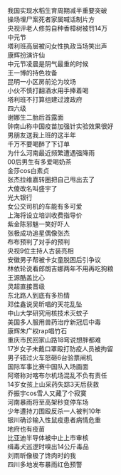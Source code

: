 我国实现水稻生育周期减半重要突破  
操场埋尸案死者家属喊话制片方  
央视评老人修剪自种香樟树被罚14万  
中元节  
塔利班高层被问女性执政当场笑出声  
康辉扮演许仙  
中元节凌晨是阴气最重的时候  
王一博的持色妆备  
昆明一小区房前沦为坟场  
小伙不慎打翻酒水用手捧着喝  
塔利班不打算组建过渡政府  
四六级  
谢娜生二胎后首露面  
钟南山称中国疫苗加强针实验效果很好  
男朋友送我上班的这半年  
千万不要喝醉了下订单  
为什么河南最近频繁遭遇强降雨  
00后男生有多爱喝奶茶  
金莎cos白素贞  
张杰拉维嘉转圈把自己甩出去了  
大傻改名叫盛宇了  
光大银行  
女公交司机的车能有多可爱  
上海将设立培训收费指导价  
紫金陈邪魅一笑好吓人  
张极成功追星偶像张杰  
布布预判了对手的预判  
央视9位主持人古装亮相  
安徽男子帮被卡女童脱困后引争议  
林依轮说看郎朗吉娜两年不用再吃狗粮  
王源酷盖比心  
灵超直接晋级  
东北路人到底有多热情  
邓佳鑫说吴昕唱的天花乱坠  
中山大学研究用核技术灭蚊子  
美国多人服用兽药治疗新冠后中毒  
康辉朱广权rap唱竹石  
重庆市民回家山路18弯说想胖都难  
17岁女子未戴口罩殴打防疫人员被拘留  
男子错过火车怒砸6台验票闸机  
国际军事比赛中国队入场画面  
阿塔称对喀布尔机场混乱不负有责任  
14岁女孩上山采药失踪3天后获救  
乔振宇cos雪人又藏了个寂寞  
河南暴雨将至高架秒变停车场  
少年遭持刀围殴反杀一人被判10年  
银川确诊输入性鼠疫患者病情危重  
地府也有疫苗  
比亚迪半导体被中止上市审核  
缉毒犬巡逻时嗅出14公斤毒品  
刘雨昕像极了馋肉时的我  
四川多地发布暴雨红色预警  
